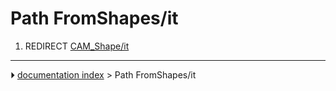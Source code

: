 # Path FromShapes/it
1.  REDIRECT [CAM_Shape/it](CAM_Shape/it.md)



---
⏵ [documentation index](../README.md) > Path FromShapes/it
